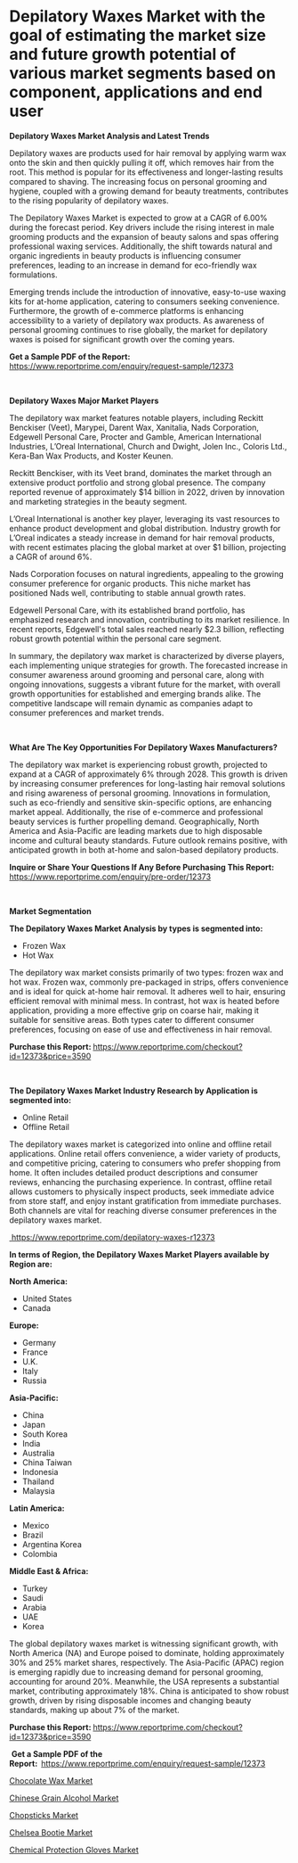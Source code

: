 <p><h1>Depilatory Waxes Market with the goal of estimating the market size and future growth potential of various market segments based on component, applications and end user</h1></p><p><strong>Depilatory Waxes Market Analysis and Latest Trends</strong></p>
<p><p>Depilatory waxes are products used for hair removal by applying warm wax onto the skin and then quickly pulling it off, which removes hair from the root. This method is popular for its effectiveness and longer-lasting results compared to shaving. The increasing focus on personal grooming and hygiene, coupled with a growing demand for beauty treatments, contributes to the rising popularity of depilatory waxes.</p><p>The Depilatory Waxes Market is expected to grow at a CAGR of 6.00% during the forecast period. Key drivers include the rising interest in male grooming products and the expansion of beauty salons and spas offering professional waxing services. Additionally, the shift towards natural and organic ingredients in beauty products is influencing consumer preferences, leading to an increase in demand for eco-friendly wax formulations.</p><p>Emerging trends include the introduction of innovative, easy-to-use waxing kits for at-home application, catering to consumers seeking convenience. Furthermore, the growth of e-commerce platforms is enhancing accessibility to a variety of depilatory wax products. As awareness of personal grooming continues to rise globally, the market for depilatory waxes is poised for significant growth over the coming years.</p></p>
<p><strong>Get a Sample PDF of the Report:&nbsp;</strong> <a href="https://www.reportprime.com/enquiry/request-sample/12373?utm_campaign=8&utm_medium=2&utm_source=Github&utm_content=ia&utm_term=18032025&utm_id=depilatory-waxes">https://www.reportprime.com/enquiry/request-sample/12373</a></p>
<p>&nbsp;</p>
<p><strong>Depilatory Waxes Major Market Players</strong></p>
<p><p>The depilatory wax market features notable players, including Reckitt Benckiser (Veet), Marypei, Darent Wax, Xanitalia, Nads Corporation, Edgewell Personal Care, Procter and Gamble, American International Industries, L’Oreal International, Church and Dwight, Jolen Inc., Coloris Ltd., Kera-Ban Wax Products, and Koster Keunen. </p><p>Reckitt Benckiser, with its Veet brand, dominates the market through an extensive product portfolio and strong global presence. The company reported revenue of approximately $14 billion in 2022, driven by innovation and marketing strategies in the beauty segment. </p><p>L’Oreal International is another key player, leveraging its vast resources to enhance product development and global distribution. Industry growth for L’Oreal indicates a steady increase in demand for hair removal products, with recent estimates placing the global market at over $1 billion, projecting a CAGR of around 6%.</p><p>Nads Corporation focuses on natural ingredients, appealing to the growing consumer preference for organic products. This niche market has positioned Nads well, contributing to stable annual growth rates.</p><p>Edgewell Personal Care, with its established brand portfolio, has emphasized research and innovation, contributing to its market resilience. In recent reports, Edgewell's total sales reached nearly $2.3 billion, reflecting robust growth potential within the personal care segment.</p><p>In summary, the depilatory wax market is characterized by diverse players, each implementing unique strategies for growth. The forecasted increase in consumer awareness around grooming and personal care, along with ongoing innovations, suggests a vibrant future for the market, with overall growth opportunities for established and emerging brands alike. The competitive landscape will remain dynamic as companies adapt to consumer preferences and market trends.</p></p>
<p>&nbsp;</p>
<p><strong>What Are The Key Opportunities For Depilatory Waxes Manufacturers?</strong></p>
<p><p>The depilatory wax market is experiencing robust growth, projected to expand at a CAGR of approximately 6% through 2028. This growth is driven by increasing consumer preferences for long-lasting hair removal solutions and rising awareness of personal grooming. Innovations in formulation, such as eco-friendly and sensitive skin-specific options, are enhancing market appeal. Additionally, the rise of e-commerce and professional beauty services is further propelling demand. Geographically, North America and Asia-Pacific are leading markets due to high disposable income and cultural beauty standards. Future outlook remains positive, with anticipated growth in both at-home and salon-based depilatory products.</p></p>
<p><strong>Inquire or Share Your Questions If Any Before Purchasing This Report:</strong> <a href="https://www.reportprime.com/enquiry/pre-order/12373?utm_campaign=8&utm_medium=2&utm_source=Github&utm_content=ia&utm_term=18032025&utm_id=depilatory-waxes">https://www.reportprime.com/enquiry/pre-order/12373</a></p>
<p>&nbsp;</p>
<p><strong>Market Segmentation</strong></p>
<p><strong>The Depilatory Waxes Market Analysis by types is segmented into:</strong></p>
<p><ul><li>Frozen Wax</li><li>Hot Wax</li></ul></p>
<p><p>The depilatory wax market consists primarily of two types: frozen wax and hot wax. Frozen wax, commonly pre-packaged in strips, offers convenience and is ideal for quick at-home hair removal. It adheres well to hair, ensuring efficient removal with minimal mess. In contrast, hot wax is heated before application, providing a more effective grip on coarse hair, making it suitable for sensitive areas. Both types cater to different consumer preferences, focusing on ease of use and effectiveness in hair removal.</p></p>
<p><strong>Purchase this Report:&nbsp;</strong><a href="https://www.reportprime.com/checkout?id=12373&price=3590&utm_campaign=8&utm_medium=2&utm_source=Github&utm_content=ia&utm_term=18032025&utm_id=depilatory-waxes">https://www.reportprime.com/checkout?id=12373&price=3590</a></p>
<p>&nbsp;</p>
<p><strong>The Depilatory Waxes Market Industry Research by Application is segmented into:</strong></p>
<p><ul><li>Online Retail</li><li>Offline Retail</li></ul></p>
<p><p>The depilatory waxes market is categorized into online and offline retail applications. Online retail offers convenience, a wider variety of products, and competitive pricing, catering to consumers who prefer shopping from home. It often includes detailed product descriptions and consumer reviews, enhancing the purchasing experience. In contrast, offline retail allows customers to physically inspect products, seek immediate advice from store staff, and enjoy instant gratification from immediate purchases. Both channels are vital for reaching diverse consumer preferences in the depilatory waxes market.</p></p>
<p><a href="https://www.reportprime.com/depilatory-waxes-r12373?utm_campaign=8&utm_medium=2&utm_source=Github&utm_content=ia&utm_term=18032025&utm_id=depilatory-waxes">&nbsp;https://www.reportprime.com/depilatory-waxes-r12373</a></p>
<p><strong>In terms of Region, the Depilatory Waxes Market Players available by Region are:</strong></p>
<p>
    <p> <strong> North America: </strong>
        <ul>
            <li>United States</li>
            <li>Canada</li>
        </ul>
        </p> 
    <p> <strong> Europe: </strong>
        <ul>
            <li>Germany</li>
            <li>France</li>
            <li>U.K.</li>
            <li>Italy</li>
            <li>Russia</li>
        </ul>
        </p> 
    <p> <strong> Asia-Pacific: </strong>
        <ul>
            <li>China</li>
            <li>Japan</li>
            <li>South Korea</li>
            <li>India</li>
            <li>Australia</li>
            <li>China Taiwan</li>
            <li>Indonesia</li>
            <li>Thailand</li>
            <li>Malaysia</li>
        </ul>
        </p> 
    <p> <strong> Latin America: </strong>
        <ul>
            <li>Mexico</li>
            <li>Brazil</li>
            <li>Argentina Korea</li>
            <li>Colombia</li>
        </ul>
        </p> 
    <p> <strong> Middle East & Africa: </strong>
        <ul>
            <li>Turkey</li>
            <li>Saudi</li>
            <li>Arabia</li>
            <li>UAE</li>
            <li>Korea</li>
        </ul>
    </p>
    </p>
<p><p>The global depilatory waxes market is witnessing significant growth, with North America (NA) and Europe poised to dominate, holding approximately 30% and 25% market shares, respectively. The Asia-Pacific (APAC) region is emerging rapidly due to increasing demand for personal grooming, accounting for around 20%. Meanwhile, the USA represents a substantial market, contributing approximately 18%. China is anticipated to show robust growth, driven by rising disposable incomes and changing beauty standards, making up about 7% of the market.</p></p>
<p><strong>Purchase this Report: </strong><a href="https://www.reportprime.com/checkout?id=12373&price=3590&utm_campaign=8&utm_medium=2&utm_source=Github&utm_content=ia&utm_term=18032025&utm_id=depilatory-waxes">https://www.reportprime.com/checkout?id=12373&price=3590</a></p>
<p>&nbsp;<strong>Get a Sample PDF of the Report:&nbsp;&nbsp;</strong><a href="https://www.reportprime.com/enquiry/request-sample/12373?utm_campaign=8&utm_medium=2&utm_source=Github&utm_content=ia&utm_term=18032025&utm_id=depilatory-waxes">https://www.reportprime.com/enquiry/request-sample/12373</a></p>
<p><strong></strong></p>
<p><p><a href="https://github.com/shpirttangim48/Market-Research-Report-List-1/blob/main/chocolate-wax-market.md?utm_campaign=8&utm_medium=2&utm_source=Github&utm_content=ia&utm_term=18032025&utm_id=depilatory-waxes">Chocolate Wax Market</a></p><p><a href="https://github.com/lugnabirue/Market-Research-Report-List-1/blob/main/chinese-grain-alcohol-market.md?utm_campaign=8&utm_medium=2&utm_source=Github&utm_content=ia&utm_term=18032025&utm_id=depilatory-waxes">Chinese Grain Alcohol Market</a></p><p><a href="https://github.com/gakpasulgun/Market-Research-Report-List-1/blob/main/chopsticks-market.md?utm_campaign=8&utm_medium=2&utm_source=Github&utm_content=ia&utm_term=18032025&utm_id=depilatory-waxes">Chopsticks Market</a></p><p><a href="https://github.com/marteionun0/Market-Research-Report-List-1/blob/main/chelsea-bootie-market.md?utm_campaign=8&utm_medium=2&utm_source=Github&utm_content=ia&utm_term=18032025&utm_id=depilatory-waxes">Chelsea Bootie Market</a></p><p><a href="https://github.com/braisykhwezi/Market-Research-Report-List-1/blob/main/chemical-protection-gloves-market.md?utm_campaign=8&utm_medium=2&utm_source=Github&utm_content=ia&utm_term=18032025&utm_id=depilatory-waxes">Chemical Protection Gloves Market</a></p></p>